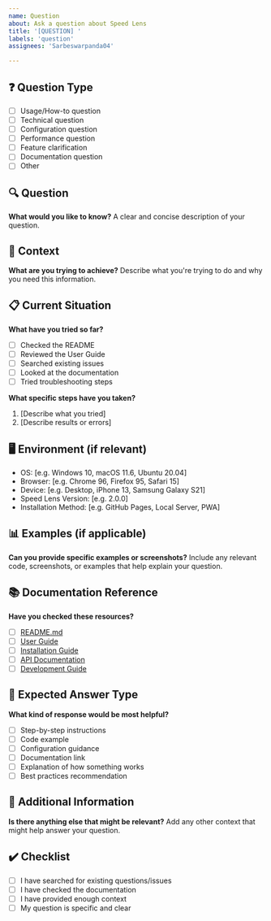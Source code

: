 ```yaml
---
name: Question
about: Ask a question about Speed Lens
title: '[QUESTION] '
labels: 'question'
assignees: 'Sarbeswarpanda04'

---
```


## ❓ Question Type
- [ ] Usage/How-to question
- [ ] Technical question
- [ ] Configuration question
- [ ] Performance question
- [ ] Feature clarification
- [ ] Documentation question
- [ ] Other

## 🔍 Question
**What would you like to know?**
A clear and concise description of your question.

## 🎯 Context
**What are you trying to achieve?**
Describe what you're trying to do and why you need this information.

## 📋 Current Situation
**What have you tried so far?**
- [ ] Checked the README
- [ ] Reviewed the User Guide
- [ ] Searched existing issues
- [ ] Looked at the documentation
- [ ] Tried troubleshooting steps

**What specific steps have you taken?**
1. [Describe what you tried]
2. [Describe results or errors]

## 🖥️ Environment (if relevant)
- OS: [e.g. Windows 10, macOS 11.6, Ubuntu 20.04]
- Browser: [e.g. Chrome 96, Firefox 95, Safari 15]
- Device: [e.g. Desktop, iPhone 13, Samsung Galaxy S21]
- Speed Lens Version: [e.g. 2.0.0]
- Installation Method: [e.g. GitHub Pages, Local Server, PWA]

## 📊 Examples (if applicable)
**Can you provide specific examples or screenshots?**
Include any relevant code, screenshots, or examples that help explain your question.

## 📚 Documentation Reference
**Have you checked these resources?**
- [ ] [README.md](../README.md)
- [ ] [User Guide](../USER_GUIDE.md)
- [ ] [Installation Guide](../INSTALLATION.md)
- [ ] [API Documentation](../API_DOCUMENTATION.md)
- [ ] [Development Guide](../DEVELOPMENT.md)

## 🎯 Expected Answer Type
**What kind of response would be most helpful?**
- [ ] Step-by-step instructions
- [ ] Code example
- [ ] Configuration guidance
- [ ] Documentation link
- [ ] Explanation of how something works
- [ ] Best practices recommendation

## 📝 Additional Information
**Is there anything else that might be relevant?**
Add any other context that might help answer your question.

## ✔️ Checklist
- [ ] I have searched for existing questions/issues
- [ ] I have checked the documentation
- [ ] I have provided enough context
- [ ] My question is specific and clear
